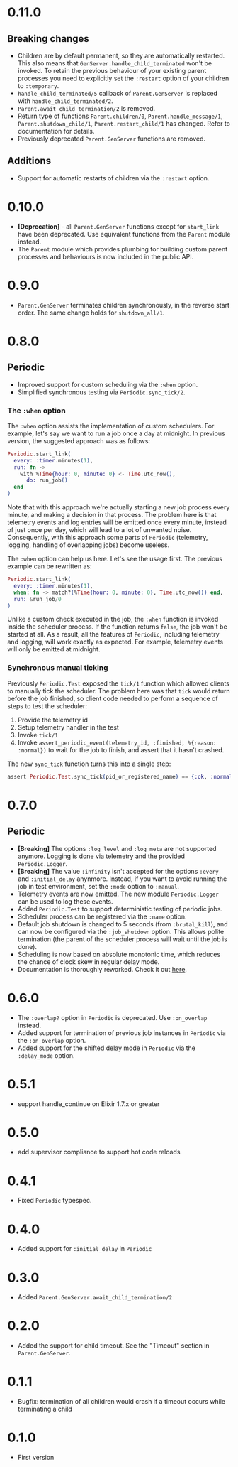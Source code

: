 # 0.11.0

## Breaking changes
- Children are by default permanent, so they are automatically restarted. This also means that `GenServer.handle_child_terminated` won't be invoked. To retain the previous behaviour of your existing parent processes you need to explicitly set the `:restart` option of your children to `:temporary`.
- `handle_child_terminated/5` callback of `Parent.GenServer` is replaced with `handle_child_terminated/2`.
- `Parent.await_child_termination/2` is removed.
- Return type of functions `Parent.children/0`, `Parent.handle_message/1`, `Parent.shutdown_child/1`, `Parent.restart_child/1` has changed. Refer to documentation for details.
- Previously deprecated `Parent.GenServer` functions are removed.

## Additions

- Support for automatic restarts of children via the `:restart` option.

# 0.10.0

- **[Deprecation]** - all `Parent.GenServer` functions except for `start_link` have been deprecated. Use equivalent functions from the `Parent` module instead.
- The `Parent` module which provides plumbing for building custom parent processes and behaviours is now included in the public API.

# 0.9.0

- `Parent.GenServer` terminates children synchronously, in the reverse start order. The same change holds for `shutdown_all/1`.

# 0.8.0

## Periodic

- Improved support for custom scheduling via the `:when` option.
- Simplified synchronous testing via `Periodic.sync_tick/2`.

### The `:when` option

The `:when` option assists the implementation of custom schedulers. For example, let's say we want to run a job once a day at midnight. In previous version, the suggested approach was as follows:

```elixir
Periodic.start_link(
  every: :timer.minutes(1),
  run: fn ->
    with %Time{hour: 0, minute: 0} <- Time.utc_now(),
      do: run_job()
  end
)
```

Note that with this approach we're actually starting a new job process every minute, and making a decision in that process. The problem here is that telemetry events and log entries will be emitted once every minute, instead of just once per day, which will lead to a lot of unwanted noise. Consequently, with this approach some parts of `Periodic` (telemetry, logging, handling of overlapping jobs) become useless.

The `:when` option can help us here. Let's see the usage first. The previous example can be rewritten as:

```elixir
Periodic.start_link(
  every: :timer.minutes(1),
  when: fn -> match?(%Time{hour: 0, minute: 0}, Time.utc_now()) end,
  run: &run_job/0
)
```

Unlike a custom check executed in the job, the `:when` function is invoked inside the scheduler process. If the function returns `false`, the job won't be started at all. As a result, all the features of `Periodic`, including telemetry and logging, will work exactly as expected. For example, telemetry events will only be emitted at midnight.

### Synchronous manual ticking

Previously `Periodic.Test` exposed the `tick/1` function which allowed clients to manually tick the scheduler. The problem here was that `tick` would return before the job finished, so client code needed to perform a sequence of steps to test the scheduler:

1. Provide the telemetry id
2. Setup telemetry handler in the test
3. Invoke `tick/1`
4. Invoke `assert_periodic_event(telemetry_id, :finished, %{reason: :normal})` to wait for the job to finish, and assert that it hasn't crashed.

The new `sync_tick` function turns this into a single step:

```elixir
assert Periodic.Test.sync_tick(pid_or_registered_name) == {:ok, :normal}
```

# 0.7.0

## Periodic

- **[Breaking]** The options `:log_level` and `:log_meta` are not supported anymore. Logging is done via telemetry and the provided `Periodic.Logger`.
- **[Breaking]** The value `:infinity` isn't accepted for the options `:every` and `:initial_delay` anynmore. Instead, if you want to avoid running the job in test environment, set the `:mode` option to `:manual`.
- Telemetry events are now emitted. The new module `Periodic.Logger` can be used to log these events.
- Added `Periodic.Test` to support deterministic testing of periodic jobs.
- Scheduler process can be registered via the `:name` option.
- Default job shutdown is changed to 5 seconds (from `:brutal_kill`), and can now be configured via the `:job_shutdown` option. This allows polite termination (the parent of the scheduler process will wait until the job is done).
- Scheduling is now based on absolute monotonic time, which reduces the chance of clock skew in regular delay mode.
- Documentation is thoroughly reworked. Check it out [here](https://hexdocs.pm/parent/Periodic.html#content).

# 0.6.0

- The `:overlap?` option in `Periodic` is deprecated. Use `:on_overlap` instead.
- Added support for termination of previous job instances in `Periodic` via the `:on_overlap` option.
- Added support for the shifted delay mode in `Periodic` via the `:delay_mode` option.

# 0.5.1

- support handle_continue on Elixir 1.7.x or greater

# 0.5.0

- add supervisor compliance to support hot code reloads

# 0.4.1

- Fixed `Periodic` typespec.

# 0.4.0

- Added support for `:initial_delay` in `Periodic`

# 0.3.0

- Added `Parent.GenServer.await_child_termination/2`

# 0.2.0

- Added the support for child timeout. See the "Timeout" section in `Parent.GenServer`.

# 0.1.1

- Bugfix: termination of all children would crash if a timeout occurs while terminating a child

# 0.1.0

- First version
